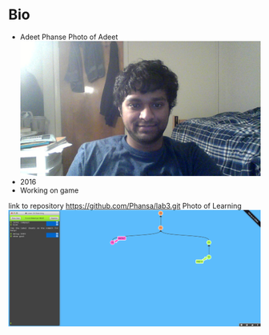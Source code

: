 # Bio #
* Adeet Phanse
Photo of Adeet ![Adeet](WIN_20160128_21_51_14_Pro.jpg)
* 2016
* Working on game

link to repository https://github.com/Phansa/lab3.git
Photo of Learning ![learning](git_learning.png)